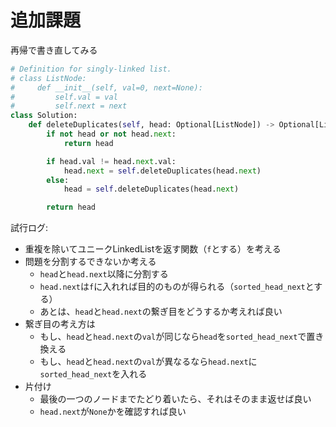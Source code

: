 # 追加課題
再帰で書き直してみる

```python
# Definition for singly-linked list.
# class ListNode:
#     def __init__(self, val=0, next=None):
#         self.val = val
#         self.next = next
class Solution:
    def deleteDuplicates(self, head: Optional[ListNode]) -> Optional[ListNode]:
        if not head or not head.next:
            return head

        if head.val != head.next.val:
            head.next = self.deleteDuplicates(head.next)
        else:
            head = self.deleteDuplicates(head.next)

        return head
```
試行ログ:
- 重複を除いてユニークLinkedListを返す関数（```f```とする）を考える
- 問題を分割するできないか考える
  - ```head```と```head.next```以降に分割する
  - ```head.next```は```f```に入れれば目的のものが得られる（```sorted_head_next```とする）
  - あとは、```head```と```head.next```の繋ぎ目をどうするか考えれば良い
- 繋ぎ目の考え方は
  - もし、```head```と```head.next```の```val```が同じなら```head```を```sorted_head_next```で置き換える
  - もし、```head```と```head.next```の```val```が異なるなら```head.next```に```sorted_head_next```を入れる
- 片付け
  - 最後の一つのノードまでたどり着いたら、それはそのまま返せば良い
  - ```head.next```が```None```かを確認すれば良い
